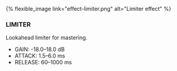 {% flexible_image link="effect-limiter.png" alt="Limiter effect" %}

### LIMITER
Lookahead limiter for mastering.

* GAIN: -18.0–18.0 dB
* ATTACK: 1.5–6.0 ms
* RELEASE: 60–1000 ms
